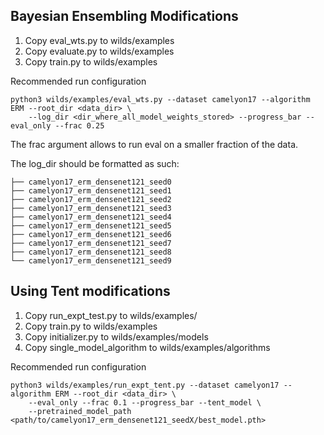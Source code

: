 ## Bayesian Ensembling Modifications

1. Copy eval_wts.py to wilds/examples
2. Copy evaluate.py to wilds/examples
3. Copy train.py to wilds/examples

Recommended run configuration
```
python3 wilds/examples/eval_wts.py --dataset camelyon17 --algorithm ERM --root_dir <data_dir> \
    --log_dir <dir_where_all_model_weights_stored> --progress_bar --eval_only --frac 0.25
```
The frac argument allows to run eval on a smaller fraction of the data.

The log_dir should be formatted as such:
```
├── camelyon17_erm_densenet121_seed0
├── camelyon17_erm_densenet121_seed1
├── camelyon17_erm_densenet121_seed2
├── camelyon17_erm_densenet121_seed3
├── camelyon17_erm_densenet121_seed4
├── camelyon17_erm_densenet121_seed5
├── camelyon17_erm_densenet121_seed6
├── camelyon17_erm_densenet121_seed7
├── camelyon17_erm_densenet121_seed8
└── camelyon17_erm_densenet121_seed9
```

## Using Tent modifications

1. Copy run_expt_test.py to wilds/examples/
2. Copy train.py to wilds/examples
3. Copy initializer.py to wilds/examples/models
4. Copy single_model_algorithm to wilds/examples/algorithms

Recommended run configuration
```
python3 wilds/examples/run_expt_tent.py --dataset camelyon17 --algorithm ERM --root_dir <data_dir> \
    --eval_only --frac 0.1 --progress_bar --tent_model \
    --pretrained_model_path <path/to/camelyon17_erm_densenet121_seedX/best_model.pth>
```


